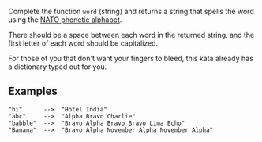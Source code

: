 Complete the function `word` (string) and returns a string that spells the word using the [NATO phonetic alphabet](https://en.wikipedia.org/wiki/NATO_phonetic_alphabet).

There should be a space between each word in the returned string, and the first letter of each word should be capitalized.

For those of you that don't want your fingers to bleed, this kata already has a dictionary typed out for you.


## Examples

```
"hi"      -->  "Hotel India"
"abc"     -->  "Alpha Bravo Charlie"
"babble"  -->  "Bravo Alpha Bravo Bravo Lima Echo"
"Banana"  -->  "Bravo Alpha November Alpha November Alpha"
```
